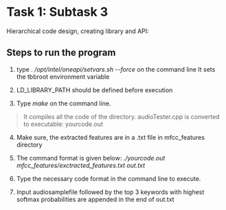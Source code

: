 
# Task 1: Subtask 3

Hierarchical code design, creating library and API:

## Steps to run the program

1. type _. /opt/intel/oneapi/setvars.sh --force_ on the command line
    It sets the tbbroot environment variable

2. LD_LIBRARY_PATH should be defined before execution

3. Type _make_ on the command line.
> It compiles all the code of the directory. 
  audioTester.cpp is converted to executable: yourcode.out 

4. Make sure, the extracted features are in a .txt file in mfcc_features directory

5. The command format  is given below:
     *./yourcode.out mfcc_features/exctracted_features.txt out.txt* 

6. Type the necessary code format in the command line to execute.

7. Input audiosamplefile followed by the top 3 keywords with highest softmax probabilities are appended in the end of out.txt

